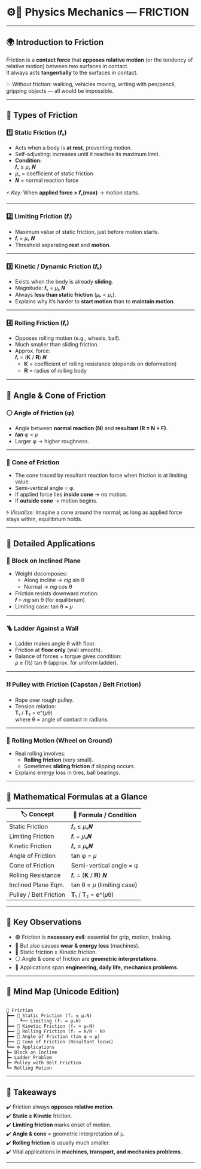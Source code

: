 # ⚙️📘 Physics Mechanics — **FRICTION**  

---

## 🌍 **Introduction to Friction**  

Friction is a **contact force** that **opposes relative motion** (or the tendency of relative motion) between two surfaces in contact.  
It always acts **tangentially** to the surfaces in contact.  

✨ Without friction: walking, vehicles moving, writing with pen/pencil, gripping objects — all would be impossible.  

---

## 🔹 **Types of Friction**  

### 1️⃣ **Static Friction (𝒇ₛ)**  
- Acts when a body is **at rest**, preventing motion.  
- Self-adjusting: increases until it reaches its maximum limit.  
- **Condition:**  
  𝒇ₛ ≤ 𝜇ₛ 𝑵  
- 𝜇ₛ = coefficient of static friction  
- 𝑵 = normal reaction force  

⚡ *Key:* When **applied force > 𝒇ₛ(max)** → motion starts.  

---

### 2️⃣ **Limiting Friction (𝒇ₗ)**  
- Maximum value of static friction, just before motion starts.  
- 𝒇ₗ = 𝜇ₛ 𝑵  
- Threshold separating **rest** and **motion**.  

---

### 3️⃣ **Kinetic / Dynamic Friction (𝒇ₖ)**  
- Exists when the body is already **sliding**.  
- Magnitude: 𝒇ₖ = 𝜇ₖ 𝑵  
- Always **less than static friction** (𝜇ₖ < 𝜇ₛ).  
- Explains why it’s harder to **start motion** than to **maintain motion**.  

---

### 4️⃣ **Rolling Friction (𝒇ᵣ)**  
- Opposes rolling motion (e.g., wheels, ball).  
- Much smaller than sliding friction.  
- Approx. force:  
  𝒇ᵣ = (𝐊 / 𝐑) 𝑵  
  - 𝐊 = coefficient of rolling resistance (depends on deformation)  
  - 𝐑 = radius of rolling body  

---

## 🔹 **Angle & Cone of Friction**  

### ⚪ **Angle of Friction (φ)**  
- Angle between **normal reaction (N)** and **resultant (R = N + F)**.  
- 𝒕𝒂𝒏 φ = 𝜇  
- Larger φ → higher roughness.  

---

### 🔺 **Cone of Friction**  
- The cone traced by resultant reaction force when friction is at limiting value.  
- Semi-vertical angle = φ.  
- If applied force lies **inside cone** → no motion.  
- If **outside cone** → motion begins.  

🌀 *Visualize:* Imagine a cone around the normal; as long as applied force stays within, equilibrium holds.  

---

## 🔹 **Detailed Applications**  

### 📐 **Block on Inclined Plane**  
- Weight decomposes:  
  - Along incline → 𝑚𝑔 sin θ  
  - Normal → 𝑚𝑔 cos θ  
- Friction resists downward motion:  
  𝒇 = 𝑚𝑔 sin θ (for equilibrium)  
- Limiting case: tan θ = 𝜇  

---

### 🪜 **Ladder Against a Wall**  
- Ladder makes angle θ with floor.  
- Friction at **floor only** (wall smooth).  
- Balance of forces + torque gives condition:  
  𝜇 ≥ (½) tan θ (approx. for uniform ladder).  

---

### ⛓️ **Pulley with Friction (Capstan / Belt Friction)**  
- Rope over rough pulley.  
- Tension relation:  
  𝐓₁ / 𝐓₂ = e^(𝜇θ)  
  where θ = angle of contact in radians.  

---

### 🚗 **Rolling Motion (Wheel on Ground)**  
- Real rolling involves:  
  - **Rolling friction** (very small).  
  - Sometimes **sliding friction** if slipping occurs.  
- Explains energy loss in tires, ball bearings.  

---

## 🧮 **Mathematical Formulas at a Glance**

| 🏷️ Concept             | 🔢 Formula / Condition                        |
|-------------------------|-----------------------------------------------|
| Static Friction         | 𝒇ₛ ≤ 𝜇ₛ𝑵                                   |
| Limiting Friction       | 𝒇ₗ = 𝜇ₛ𝑵                                   |
| Kinetic Friction        | 𝒇ₖ = 𝜇ₖ𝑵                                   |
| Angle of Friction       | tan φ = 𝜇                                   |
| Cone of Friction        | Semi-vertical angle = φ                       |
| Rolling Resistance      | 𝒇ᵣ = (𝐊 / 𝐑) 𝑵                             |
| Inclined Plane Eqm.     | tan θ = 𝜇 (limiting case)                     |
| Pulley / Belt Friction  | 𝐓₁ / 𝐓₂ = e^(𝜇θ)                              |

---

## 🔑 **Key Observations**  

- 🟢 Friction is **necessary evil**: essential for grip, motion, braking.  
- 🔴 But also causes **wear & energy loss** (machines).  
- 🔺 Static friction ≥ Kinetic friction.  
- ⚪ Angle & cone of friction are **geometric interpretations**.  
- 🚀 Applications span **engineering, daily life, mechanics problems**.  

---

## 🧭 **Mind Map (Unicode Edition)**  

```

🧭 Friction
┣━━ 🛑 Static Friction (fₛ ≤ μₛN)
┃    ┗━━ Limiting (fₗ = μₛN)
┣━━ 🏃 Kinetic Friction (fₖ = μₖN)
┣━━ 🔄 Rolling Friction (fᵣ = K/R · N)
┣━━ 📐 Angle of Friction (tan φ = μ)
┣━━ 🔺 Cone of Friction (Resultant locus)
┗━━ ⚙️ Applications
┣━ Block on Incline
┣━ Ladder Problem
┣━ Pulley with Belt Friction
┗━ Rolling Motion

```

---

## 📝 **Takeaways**  

✔️ Friction always **opposes relative motion**.  
✔️ **Static ≥ Kinetic** friction.  
✔️ **Limiting friction** marks onset of motion.  
✔️ **Angle & cone** = geometric interpretation of μ.  
✔️ **Rolling friction** is usually much smaller.  
✔️ Vital applications in **machines, transport, and mechanics problems**.  

---

